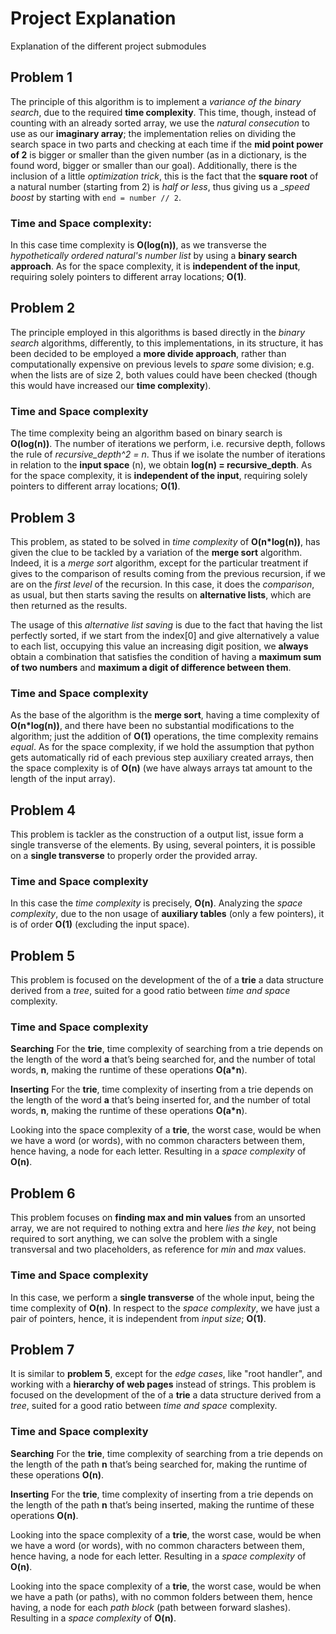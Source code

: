 # Project Explanation
Explanation of the different project submodules

## Problem 1
The principle of this algorithm is to implement a _variance of the binary search_, due to the required __time 
complexity__. This time, though, instead of counting with an already sorted array, we use the _natural consecution_ to
use as our __imaginary array__; the implementation relies on dividing the search space in two parts and checking at 
each time if the __mid point power of 2__ is bigger or smaller than the given number (as in a dictionary, is the found 
word, bigger or smaller than our goal). Additionally, there is the inclusion of a little _optimization trick_, this is
the fact that the __square root__ of a natural number (starting from 2) is _half or less_, thus giving us a __speed 
boost_ by starting with `end = number // 2`.

### Time and Space complexity:
In this case time complexity is __O(log(n))__, as we transverse the _hypothetically ordered natural's number list_ by 
using a __binary search approach__. As for the space complexity, it is __independent of the input__, requiring solely 
pointers to different array locations; __O(1)__.

## Problem 2
The principle employed in this algorithms is based directly in the _binary search_ algorithms, differently, to this 
implementations, in its structure, it has been decided to be employed a __more divide approach__, rather than
computationally expensive on previous levels to _spare_ some division; e.g. when the lists are of size 2, both values
could have been checked (though this would have increased our __time complexity__). 

### Time and Space complexity
The time complexity being an algorithm based on binary search is __O(log(n))__.  The number of iterations we perform,
i.e. recursive depth, follows the rule of _recursive_depth^2 = n_. Thus if we isolate the number of iterations in
relation to the __input space__ (n), we obtain __log(n) = recursive_depth__. As for the space complexity, it is 
__independent of the input__, requiring solely pointers to different array locations; __O(1)__.

## Problem 3
This problem, as stated to be solved in _time complexity_ of __O(n*log(n))__, has given the clue to be tackled by a 
variation of the __merge sort__ algorithm. Indeed, it is a _merge sort_ algorithm, except for the particular treatment 
if gives to the comparison of results coming from the previous recursion, if we are on the _first level_ of the
recursion. In this case, it does the _comparison_, as usual, but then starts saving the results on 
__alternative lists__, which are then returned as the results. 

The usage of this _alternative list saving_ is due to the fact that having the list perfectly sorted, if we start from
the index[0] and give alternatively a value to each list, occupying this value an increasing digit position, we 
__always__ obtain a combination that satisfies the condition of having a __maximum sum of two numbers__ and __maximum a
digit of difference between them__.  

### Time and Space complexity 
As the base of the algorithm is the __merge sort__, having a time complexity of __O(n*log(n))__, and there have been no
substantial modifications to the algorithm; just the addition of __O(1)__ operations, the time complexity remains 
_equal_. As for the space complexity, if we hold the assumption that python gets automatically rid of each previous 
step auxiliary created arrays, then the space complexity is of __O(n)__ (we have always arrays tat amount to the 
length of the input array).

## Problem 4
This problem is tackler as the construction of a output list, issue form a single transverse of the elements. By using,
several pointers, it is possible on a __single transverse__ to properly order the provided array.

### Time and Space complexity
In this case the _time complexity_ is precisely, __O(n)__. Analyzing the _space complexity_, due to the non usage of 
__auxiliary tables__ (only a few pointers), it is of order __O(1)__ (excluding the input space).

## Problem 5
This problem is focused on the development of the of a __trie__ a data structure derived from a _tree_, suited for a
 good ratio between _time and space_ complexity.

### Time and Space complexity
**Searching**
For the __trie__, time complexity of searching from a trie depends on the length of the word **a** 
that’s being searched for, and the number of total words, **n**, making the runtime of these operations
 __O(a*n__).
 
**Inserting**
For the __trie__, time complexity of inserting from a trie depends on the length of the word **a** 
that’s being inserted for, and the number of total words, **n**, making the runtime of these operations
 __O(a*n__).

Looking into the space complexity of a __trie__, the worst case, would be when we have a word (or words),
with no common characters between them, hence having, a node for each letter. Resulting in a _space complexity_ of 
__O(n)__.

## Problem 6
This problem focuses on __finding max and min values__ from an unsorted array, we are not required to nothing extra 
and here _lies the key_, not being required to sort anything, we can solve the problem with a single transversal and
 two placeholders, as reference for _min_ and _max_ values.

### Time and Space complexity
In this case, we perform a __single transverse__ of the whole input, being the time complexity of __O(n)__. In respect 
to the _space complexity_, we have just a pair of pointers, hence, it is independent from _input size_; __O(1)__.

## Problem 7 
It is similar to __problem 5__, except for the _edge cases_, like "root handler", and working with a __hierarchy of 
web pages__ instead of strings. This problem is focused on the development of the of a __trie__ a data structure 
derived from a _tree_, suited for a good ratio between _time and space_ complexity.

### Time and Space complexity
**Searching**
For the __trie__, time complexity of searching from a trie depends on the length of the path **n**
that’s being searched for, making the runtime of these operations __O(n)__.
 
**Inserting**
For the __trie__, time complexity of inserting from a trie depends on the length of the path **n**
that’s being inserted, making the runtime of these operations __O(n)__.

Looking into the space complexity of a __trie__, the worst case, would be when we have a word (or words),
with no common characters between them, hence having, a node for each letter. Resulting in a _space complexity_ of 
__O(n)__.

Looking into the space complexity of a __trie__, the worst case, would be when we have a path (or paths), with no common folders between them, hence having, a node for each _path block_ (path between forward slashes). Resulting in a _space complexity_ of  __O(n)__.